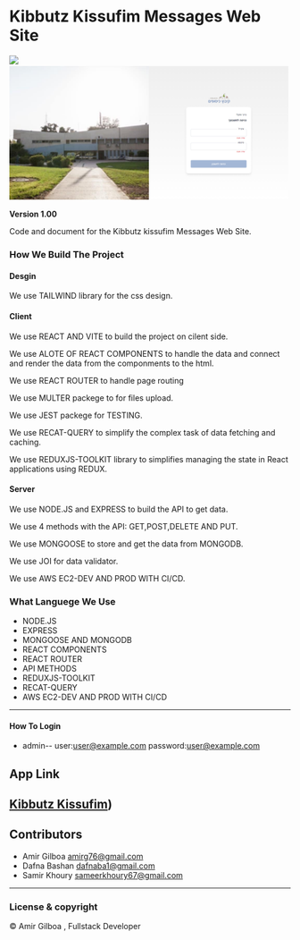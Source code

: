 # Kibbutz Kissufim Messages Web Site
<img src="public/screenshots/desktop-screenshot.png" width="500">
<img src="public/screenshots/login-screenshot.png" width="500">


**Version 1.00**

Code and document for the Kibbutz kissufim Messages Web Site.


### How We Build The Project

#### Desgin
We use TAILWIND library for the css design.

#### Client
We use REACT AND VITE to build the project on cilent side.

We use ALOTE OF REACT COMPONENTS to handle the data and
connect and render the data from the componments to the html.

We use REACT ROUTER to handle page routing

We use MULTER packege to for files upload.

We use JEST packege for TESTING.

We use RECAT-QUERY to simplify the complex task of data fetching and caching.

We use REDUXJS-TOOLKIT library to simplifies managing the state in React applications using REDUX.

#### Server

We use NODE.JS and EXPRESS to build the API to get data.

We use 4 methods with the API: GET,POST,DELETE AND PUT.

We use MONGOOSE to store and get the data from MONGODB.

We use JOI for data validator.

We use AWS EC2-DEV AND PROD WITH CI/CD.

### What Languege We Use

- NODE.JS
- EXPRESS
- MONGOOSE AND MONGODB
- REACT COMPONENTS
- REACT ROUTER
- API METHODS
- REDUXJS-TOOLKIT
- RECAT-QUERY
- AWS EC2-DEV AND PROD WITH CI/CD
---
#### How To Login
- admin-- user:user@example.com password:user@example.com


## App Link
[Kibbutz Kissufim](https://www.weunity.net/kissufim))
---

## Contributors

- Amir Gilboa <amirg76@gmail.com>
- Dafna Bashan <dafnaba1@gmail.com>
- Samir Khoury <sameerkhoury67@gmail.com>


---

### License & copyright

© Amir Gilboa , Fullstack Developer
